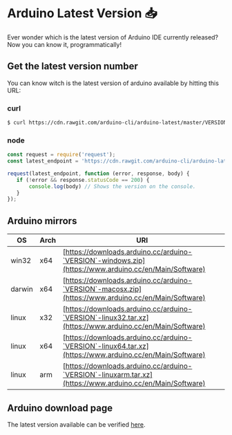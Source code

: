 # Arduino Latest Version 📥
Ever wonder which is the latest version of Arduino IDE currently released?
<br>Now you can know it, programmatically!

## Get the latest version number
You can know witch is the latest version of arduino available by hitting this URL:

### curl
```bash
$ curl https://cdn.rawgit.com/arduino-cli/arduino-latest/master/VERSION
```

### node

```javascript
const request = require('request');
const latest_endpoint = 'https://cdn.rawgit.com/arduino-cli/arduino-latest/master/VERSION';

request(latest_endpoint, function (error, response, body) {
   if (!error && response.statusCode == 200) {
       console.log(body) // Shows the version on the console.
   }
});
```

## Arduino mirrors

OS | Arch | URI
---|------|----
win32 | x64 | [https://downloads.arduino.cc/arduino-`VERSION`-windows.zip](https://www.arduino.cc/en/Main/Software)
darwin | x64 | [https://downloads.arduino.cc/arduino-`VERSION`-macosx.zip](https://www.arduino.cc/en/Main/Software)
linux | x32 | [https://downloads.arduino.cc/arduino-`VERSION`-linux32.tar.xz](https://www.arduino.cc/en/Main/Software)
linux | x64 | [https://downloads.arduino.cc/arduino-`VERSION`-linux64.tar.xz](https://www.arduino.cc/en/Main/Software)
linux | arm | [https://downloads.arduino.cc/arduino-`VERSION`-linuxarm.tar.xz](https://www.arduino.cc/en/Main/Software)

## Arduino download page
The latest version available can be verified [here](https://www.arduino.cc/en/Main/Software).
